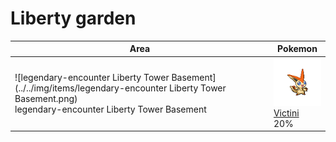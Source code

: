 # Liberty garden

| Area                                                                                                                                                              | Pokemon                                                                     |
| ----------------------------------------------------------------------------------------------------------------------------------------------------------------- | --------------------------------------------------------------------------- |
| ![legendary-encounter Liberty Tower Basement](../../img/items/legendary-encounter Liberty Tower Basement.png)<br/>legendary-encounter Liberty Tower Basement<br/> | ![victini](../../img/pokemon/494.png) <br/>[Victini](/pokemon/494) <br/>20% |